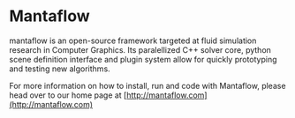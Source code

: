 # Mantaflow #

mantaflow is an open-source framework targeted at fluid simulation research in Computer Graphics.
Its paralellized C++ solver core, python scene definition interface and plugin system allow for quickly prototyping and testing new algorithms. 

For more information on how to install, run and code with Mantaflow, please head over to our home page at
[http://mantaflow.com](http://mantaflow.com)
